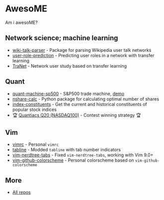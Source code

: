 # AwesoME

Am i awesoME?

## Network science; machine learning

* [wiki-talk-parser](https://github.com/yfiua/wiki-talk-parser) - Package for parsing Wikipedia user talk networks
* [user-role-prediction](https://github.com/yfiua/user-role-prediction) - Predicting user roles in a network with transfer learning
* [TraNet](https://github.com/yfiua/TraNet) - Network user study based on transfer learning

## Quant

* [quant-machine-sp500](https://github.com/yfiua/quant-machine-sp500) - S&P500 trade machine, [demo](https://yfiua.github.io/quant-machine-sp500/index-en.html)
* [nshare-calc](https://github.com/yfiua/nshare-calc) - Python package for calculating optimal number of shares
* [index-constituents](https://github.com/yfiua/index-constituents) - Get the current and historical constituents of popular stock indices
* 🏆 [Quantiacs Q20 (NASDAQ100)](https://quantiacs.com/statistic/15136749) - Contest winning strategy 🏆

## Vim

* [vimrc](https://github.com/yfiua/vimrc) - Personal ```vimrc```
* [tabline](https://github.com/yfiua/tabline.vim) - Modded ```tabline``` with tab number indicators
* [vim-nerdtree-tabs](https://github.com/yfiua/vim-nerdtree-tabs) - Fixed ```vim-nerdtree-tabs```, working with Vim 9.0+
* [vim-github-colorscheme](https://github.com/yfiua/vim-github-colorscheme) - Personal colorscheme based on ```vim-github-colorscheme```

## More

* [All repos](https://github.com/yfiua?tab=repositories)

<!--
**yfiua/yfiua** is a ✨ _special_ ✨ repository because its `README.md` (this file) appears on your GitHub profile.

Here are some ideas to get you started:

- 🔭 I’m currently working on ...
- 🌱 I’m currently learning ...
- 👯 I’m looking to collaborate on ...
- 🤔 I’m looking for help with ...
- 💬 Ask me about ...
- 📫 How to reach me: ...
- 😄 Pronouns: ...
- ⚡ Fun fact: ...
-->
